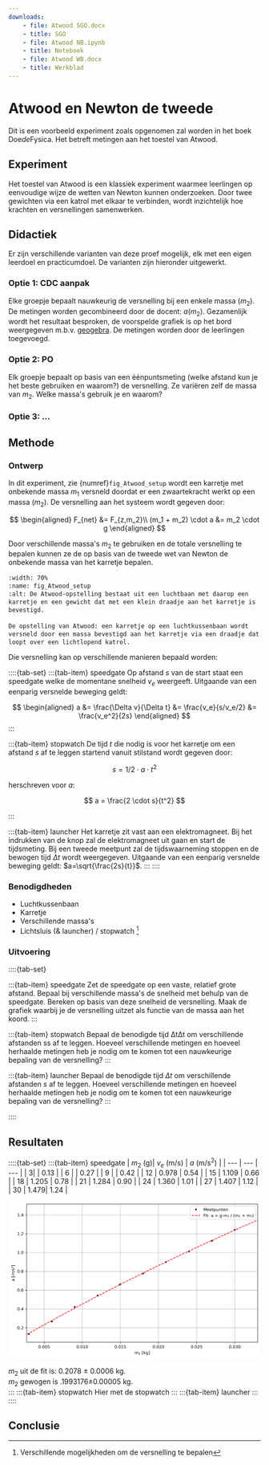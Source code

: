 ```yaml
---
downloads:
    - file: Atwood SGO.docx
    - title: SGO
    - file: Atwood NB.ipynb
    - title: Notebook
    - file: Atwood WB.docx
    - title: Werkblad
---
```


# Atwood en Newton de tweede
Dit is een voorbeeld experiment zoals opgenomen zal worden in het boek Doe*de*Fysica. Het betreft metingen aan het toestel van Atwood.

## Experiment
Het toestel van Atwood is een klassiek experiment waarmee leerlingen op eenvoudige wijze de wetten van Newton kunnen onderzoeken. Door twee gewichten via een katrol met elkaar te verbinden, wordt inzichtelijk hoe krachten en versnellingen samenwerken. 

## Didactiek
Er zijn verschillende varianten van deze proef mogelijk, elk met een eigen leerdoel en practicumdoel. De varianten zijn hieronder uitgewerkt. 

### Optie 1: CDC aanpak
Elke groepje bepaalt nauwkeurig de versnelling bij een enkele massa ($m_2$). De metingen worden gecombineerd door de docent: $a(m_2)$. Gezamenlijk wordt het resultaat besproken, de voorspelde grafiek is op het bord weergegeven m.b.v. [geogebra](https://geogebra.org). De metingen worden door de leerlingen toegevoegd.

### Optie 2: PO
Elk groepje bepaalt op basis van een éénpuntsmeting (welke afstand kun je het beste gebruiken en waarom?) de versnelling. Ze variëren zelf de massa van $m_2$. Welke massa's gebruik je en waarom?

### Optie 3: ...

## Methode

### Ontwerp
In dit experiment, zie {numref}`fig_Atwood_setup` wordt een karretje met onbekende massa $m_1$ versneld doordat er een zwaartekracht werkt op een massa ($m_2$). De versnelling aan het systeem wordt gegeven door:

$$
\begin{aligned}
F_{net} &= F_{z,m_2}\\
(m_1 + m_2) \cdot a &= m_2 \cdot g
\end{aligned}
$$

Door verschillende massa's $m_2$ te gebruiken en de totale versnelling te bepalen kunnen ze de op basis van de tweede wet van Newton de onbekende massa van het karretje bepalen. 

```{figure} Atwood.png
:width: 70%
:name: fig_Atwood_setup 
:alt: De Atwood-opstelling bestaat uit een luchtbaan met daarop een karretje en een gewicht dat met een klein draadje aan het karretje is bevestigd.

De opstelling van Atwood: een karretje op een luchtkussenbaan wordt versneld door een massa bevestigd aan het karretje via een draadje dat loopt over een lichtlopend katrol.
```

Die versnelling kan op verschillende manieren bepaald worden:

::::{tab-set}
:::{tab-item} speedgate
Op afstand $s$ van de start staat een speedgate welke de momentane snelheid $v_e$ weergeeft. Uitgaande van een eenparig versnelde beweging geldt:

$$
\begin{aligned}
a &= \frac{\Delta v}{\Delta t}
  &= \frac{v_e}{s/v_e/2}
  &= \frac{v_e^2}{2s}
\end{aligned}
$$
:::

:::{tab-item} stopwatch
De tijd $t$ die nodig is voor het karretje om een afstand $s$ af te leggen startend vanuit stilstand wordt gegeven door: 

$$
s = 1/2 \cdot a \cdot t^2
$$

herschreven voor $a$:

$$
a = \frac{2 \cdot s}{t^2}
$$

:::

:::{tab-item} launcher
Het karretje zit vast aan een elektromagneet. Bij het indrukken van de knop zal de elektromagneet uit gaan en start de tijdsmeting. Bij een tweede meetpunt zal de tijdswaarneming stoppen en de bewogen tijd $\Delta t$ wordt weergegeven. Uitgaande van een eenparig versnelde beweging geldt: $a=\sqrt{\frac{2s}{t}}$.
:::
::::

### Benodigdheden
* Luchtkussenbaan
* Karretje 
* Verschillende massa's
* Lichtsluis (& launcher) / stopwatch [^fn1] 

### Uitvoering

::::{tab-set}

:::{tab-item} speedgate
Zet de speedgate op een vaste, relatief grote afstand. Bepaal bij verschillende massa's de snelheid met behulp van de speedgate. Bereken op basis van deze snelheid de versnelling. Maak de grafiek waarbij je de versnelling uitzet als functie van de massa aan het koord. 
:::

:::{tab-item} stopwatch
Bepaal de benodigde tijd ΔtΔt om verschillende afstanden ss af te leggen. Hoeveel verschillende metingen en hoeveel herhaalde metingen heb je nodig om te komen tot een nauwkeurige bepaling van de versnelling?
:::

:::{tab-item} launcher
Bepaal de benodigde tijd $\Delta t$ om verschillende afstanden $s$ af te leggen. Hoeveel verschillende metingen en hoeveel herhaalde metingen heb je nodig om te komen tot een nauwkeurige bepaling van de versnelling?
:::

::::




## Resultaten
::::{tab-set}
:::{tab-item} speedgate
| $m_2$ (g)| $v_e$ (m/s) | $a$ (m/s$^2$) |
| --- | --- | --- |
| 3| | 0.13 |
| 6 | | 0.27 |
| 9 | | 0.42 |
| 12 | 0.978 | 0.54 |
| 15 | 1.109 | 0.66 |
| 18 | 1.205 | 0.78 |
| 21 | 1.284 | 0.90 |
| 24 | 1.360 | 1.01 |
| 27 | 1.407 | 1.12 |
| 30 | 1.479| 1.24 |

![](atwood_fit.png)

$m_2$ uit de fit is: 0.2078 ± 0.0006 kg.  
$m_2$ gewogen is .1993176±0.00005 kg.  
:::
:::{tab-item} stopwatch
Hier met de stopwatch
:::
:::{tab-item} launcher
:::
::::

## Conclusie


[^fn1]: Verschillende mogelijkheden om de versnelling te bepalen

